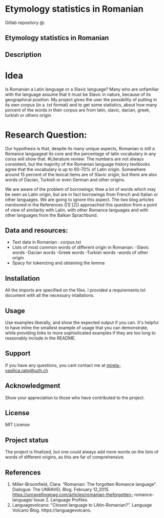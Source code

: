 # Etymology statistics in Romanian
Gitlab repository @: 

## Etymology statistics in Romanian


## Description

# Idea
Is Romanian a Latin language or a Slavic language?
Many who are unfamiliar with the language assume that it must be Slavic in nature, because of its geographical position. My project  gives the user the possibility of putting in its own corpus (in a .txt format) and to get some statistics, about how many porcent of the words in their corpus are from latin, slavic, dacian, greek, turkish or others origin. 
# Research Question:
Our hypothesis is that, despite its many unique aspects, Romanian is still a Romance languageat its core and the percentage of latin vocabulary in any corus will show that. 
#Literature review:
The numbers are not always consistent, but the majority of the Romanian language history textbooks agree that the vocabulary is up to 60-70% of Latin origin. Somewhere around 15 percent of the lexical items are of Slavic origin, but there are also words of Dacian, Turkish or even German and other origins.

We are aware of the problem of borrowings: thee a lot of words which may be seen as Latin origin, but are in fact borrowings from French and Italian or other languages. We are going to ignore this aspect. The two blog articles mentioned in the References ([1] [2]) approached this question from a
point of view of similarity with Latin, with other Romance languages and with other languages
from the Balkan Sprachbund.

## Data and resources:
- Text data in Romanian : corpus.txt 
- Lists of most common words of different origin in Romanian:
    -Slavic words
    -Dacian words
    -Greek words
    -Turkish words
    -words of other origin
- Spacy for tokenizing and obtaining the lemma

## Installation
All the imports are specified on the files.
I provided a requirements.txt document with all the necessary intallations. 

## Usage
Use examples liberally, and show the expected output if you can. It's helpful to have inline the smallest example of usage that you can demonstrate, while providing links to more sophisticated examples if they are too long to reasonably include in the README.

## Support
If you have any questions, you cant contact me at mirela-vasilica.ratoi@uzh.ch

## Acknowledgment
Show your appreciation to those who have contributed to the project.

## License
MIT License

## Project status
The project is finalized, but one could always add more words on the lists of words of different origins, as this are far of comprehensive. 

## References
1. Miller-Broomfield, Clara: “Romanian: The forgotten Romance language”. Dialogue: The
UNRAVEL Blog. February 12,2015. https://unravellingmag.com/articles/romanian-theforgotten-
romance-language/ Issue 2. Language Profiles.
2. Languagevolcano: “Closest language to LAtin-Romanian?”. Language Volcano Blog.
https://languagevolcano.

